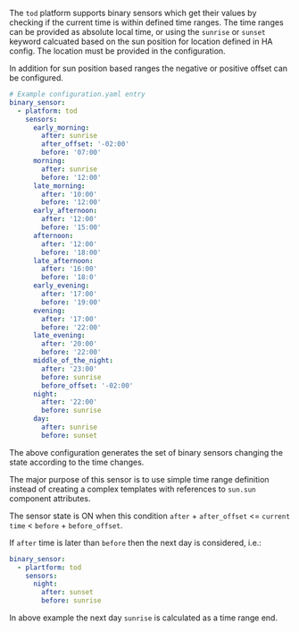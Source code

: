 The `tod` platform supports binary sensors which get their values by checking
if the current time is within defined time ranges.
The time ranges can be provided as absolute local time, or
using the `sunrise` or `sunset` keyword calcuated based on the sun position
for location defined in HA config. The location must be provided in the configuration.

In addition for sun position based ranges the negative or positive offset can 
be configured.


```yaml
# Example configuration.yaml entry
binary_sensor:
  - platform: tod
    sensors:
      early_morning:
        after: sunrise
        after_offset: '-02:00'
        before: '07:00'
      morning:
        after: sunrise
        before: '12:00'
      late_morning:
        after: '10:00'
        before: '12:00'
      early_afternoon:
        after: '12:00'
        before: '15:00'
      afternoon:
        after: '12:00'
        before: '18:00'
      late_afternoon:
        after: '16:00'
        before: '18:0'
      early_evening:
        after: '17:00'
        before: '19:00'
      evening:
        after: '17:00'
        before: '22:00'
      late_evening:
        after: '20:00'
        before: '22:00'
      middle_of_the_night:
        after: '23:00'
        before: sunrise
        before_offset: '-02:00'
      night:
        after: '22:00'
        before: sunrise
      day:
        after: sunrise
        before: sunset
```

The above configuration generates the set of binary sensors changing the state according to the time changes.

The major purpose of this sensor is to use simple time range definition instead of creating a complex 
templates with references to `sun.sun` component attributes.


The sensor state is ON when this condition `after` + `after_offset` <= `current time` < `before` + `before_offset`.

If `after` time is later than `before` then the next day is considered, i.e.:

```yaml
binary_sensor:
  - plartform: tod
    sensors:
      night:
        after: sunset
        before: sunrise
```

In above example the next day `sunrise` is calculated as a time range end.


